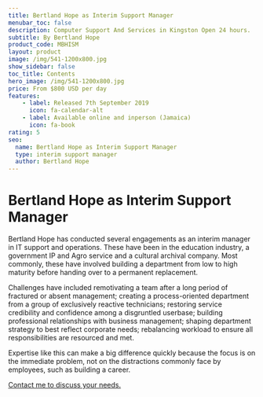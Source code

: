 ```yaml
---
title: Bertland Hope as Interim Support Manager
menubar_toc: false
description: Computer Support And Services in Kingston Open 24 hours.
subtitle: By Bertland Hope
product_code: MBHISM
layout: product
image: /img/541-1200x800.jpg
show_sidebar: false
toc_title: Contents
hero_image: /img/541-1200x800.jpg
price: From $800 USD per day
features:
    - label: Released 7th September 2019 
      icon: fa-calendar-alt
    - label: Available online and inperson (Jamaica)
      icon: fa-book
rating: 5
seo:
  name: Bertland Hope as Interim Support Manager
  type: interim support manager
  author: Bertland Hope
---
```


# Bertland Hope as Interim Support Manager

Bertland Hope has conducted several engagements as an interim manager in IT support and operations. These have been in the education industry, a government IP and Agro service and a cultural archival company. Most commonly, these have involved building a department from low to high maturity before handing over to a permanent replacement.

Challenges have included remotivating a team after a long period of fractured or absent management; creating a process-oriented department from a group of exclusively reactive technicians; restoring service credibility and confidence among a disgruntled userbase; building professional relationships with business management; shaping department strategy to best reflect corporate needs; rebalancing workload to ensure all responsibilities are resourced and met.

Expertise like this can make a big difference quickly because the focus is on the immediate problem, not on the distractions commonly face by employees, such as building a career. 

<div class="buttons is-centered">
<a href="/connect/" class="button is-info" target="_blank">Contact me to discuss your needs.</a>
</div>

